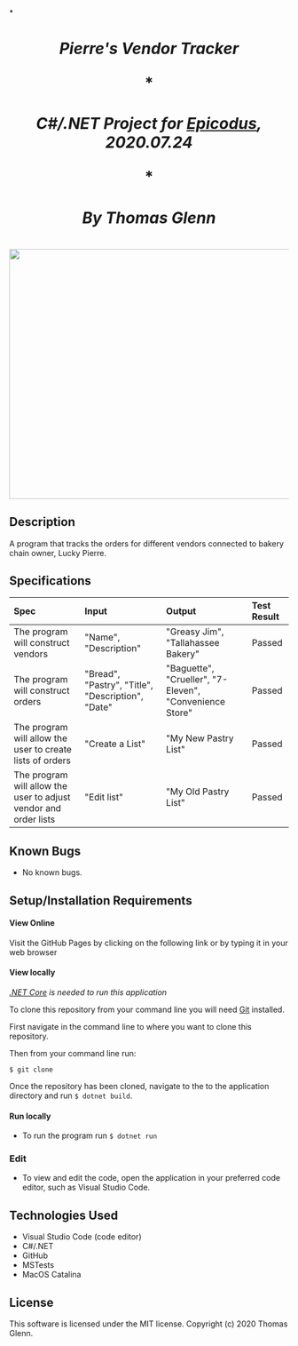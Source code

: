 **<h1 align='center'> _Pierre's Vendor Tracker_*

**<h1 align='center'> C#/.NET Project for [Epicodus](https://www.epicodus.com/), 2020.07.24*

**<h1 align='center'> By **Thomas Glenn***


<h1 align='center'><img width='900' height='450' src='https://s1.r29static.com/bin/entry/75a/0,200,5331,2799/x,80/1881880/image.jpg'><br>
  
  
## Description
A program that tracks the orders for different vendors connected to bakery chain owner, Lucky Pierre. 



## Specifications
| Spec | Input | Output | Test Result |
|:--------- |:--------- |:-------- |:---------|
| The program will construct vendors | "Name", "Description" | "Greasy Jim", "Tallahassee Bakery"| Passed |
| The program will construct orders | "Bread", "Pastry", "Title", "Description", "Date" | "Baguette", "Crueller", "7-Eleven", "Convenience Store" | Passed |
| The program will allow the user to create lists of orders | "Create a List" | "My New Pastry List" | Passed |
| The program will allow the user to adjust vendor and order lists | "Edit list" | "My Old Pastry List" | Passed |

## Known Bugs
* No known bugs.   

## Setup/Installation Requirements
#### View Online
Visit the GitHub Pages by clicking on the following link or by typing it in your web browser <url>

#### View locally

*[.NET Core](https://dotnet.microsoft.com/download/dotnet-core/2.2) is needed to run this application*

To clone this repository from your command line you will need [Git](https://git-scm.com/) installed. 

First navigate in the command line to where you want to clone this repository. 

Then from your command line run:

`$ git clone `

Once the repository has been cloned, navigate to the to the application directory and run `$ dotnet build`.

#### Run locally
* To run the program run `$ dotnet run` 

### Edit
* To view and edit the code, open the application in your preferred code editor, such as Visual Studio Code.

## Technologies Used
* Visual Studio Code (code editor)
* C#/.NET
* GitHub
* MSTests
* MacOS Catalina

## License
This software is licensed under the MIT license. Copyright (c) 2020 Thomas Glenn.

